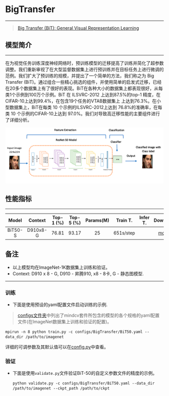 # BigTransfer

***
> [Big Transfer (BiT): General Visual Representation Learning](https://arxiv.org/abs/1912.11370)

## 模型简介

***
在为视觉任务训练深度神经网络时，预训练模型的迁移提高了训练并简化了超参数调整。我们重新审视了在大型监督数据集上进行预训练并在目标任务上进行微调的范例。我们扩大了预训练的规模，并提出了一个简单的方法，我们称之为 Big Transfer (BiT)。通过组合一些精心挑选的组件，并使用简单的启发式迁移，已经在20多个数据集上有了很好的表现。BiT在各种大小的数据集上都表现很好，从每类1个示例到100万个示例。BiT 在 ILSVRC-2012 上达到87.5%的top-1 精度，在CIFAR-10上达到99.4%，在包含19个任务的VTAB数据集上
上达到76.3%。在小型数据集上，BiT在每类 10 个示例的ILSVRC-2012上达到 76.8%的准确率，在每类 10 个示例的CIFAR-10上达到 97.0%。我们对导致高迁移性能的主要组件进行了详细分析。

![BiT](./BiT.png)

## 性能指标

***

|    Model     | Context  | Top-1 (%) | Top-5 (%) | Params(M) |  Train T.  |  Infer T.   |                           Download                           |                            Config                            |                             Log                              |
| :----------: | :------: | :-------: | :-------: | :-------: | :--------: | :---------: | :----------------------------------------------------------: | :----------------------------------------------------------: | :----------------------------------------------------------: |
|    BiT50-S   | D910x8-G |   76.81   |   93.17   |    25     | 651s/step  |             | [model](https://download.mindspore.cn/toolkits/mindcv/bit/BiTresnet50.ckpt) | [cfg](https://github.com/mindspore-lab/mindcv/blob/main/configs/BigTransfer/BiT50.yaml) | [log](https://github.com/mindspore-lab/mindcv/tree/main/configs/BigTransfer) |

## 备注

- 以上模型均在ImageNet-1K数据集上训练和验证。
- Context: D910 x 8 - G, D910 - 昇腾910, x8 - 8卡, G - 静态图模型.

***

### 训练

- 下面是使用预设的yaml配置文件启动训练的示例.

> [configs文件夹](../../configs)中列出了mindcv套件所包含的模型的各个规格的yaml配置文件(在ImageNet数据集上训练和验证的配置)。

  ```shell
mpirun -n 8 python train.py -c configs/BigTransfer/BiT50.yaml --data_dir /path/to/imagenet
  ```

详细的可调参数及其默认值可以在[config.py](../../config.py)中查看。

### 验证

- 下面是使用`validate.py`文件验证BiT-50的自定义参数文件的精度的示例。

  ```shell
  python validate.py -c configs/BigTransfer/BiT50.yaml --data_dir /path/to/imagenet --ckpt_path /path/to/ckpt
  ```
